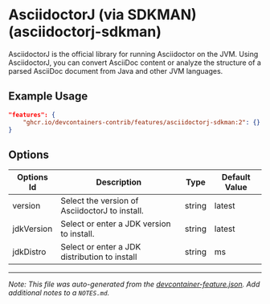 
# AsciidoctorJ (via SDKMAN) (asciidoctorj-sdkman)

AsciidoctorJ is the official library for running Asciidoctor on the JVM. Using
AsciidoctorJ, you can convert AsciiDoc content or analyze the structure of a
parsed AsciiDoc document from Java and other JVM languages.

## Example Usage

```json
"features": {
    "ghcr.io/devcontainers-contrib/features/asciidoctorj-sdkman:2": {}
}
```

## Options

| Options Id | Description | Type | Default Value |
|-----|-----|-----|-----|
| version | Select the version of AsciidoctorJ to install. | string | latest |
| jdkVersion | Select or enter a JDK version to install. | string | latest |
| jdkDistro | Select or enter a JDK distribution to install | string | ms |



---

_Note: This file was auto-generated from the [devcontainer-feature.json](https://github.com/devcontainers-contrib/features/blob/main/src/asciidoctorj-sdkman/devcontainer-feature.json).  Add additional notes to a `NOTES.md`._
